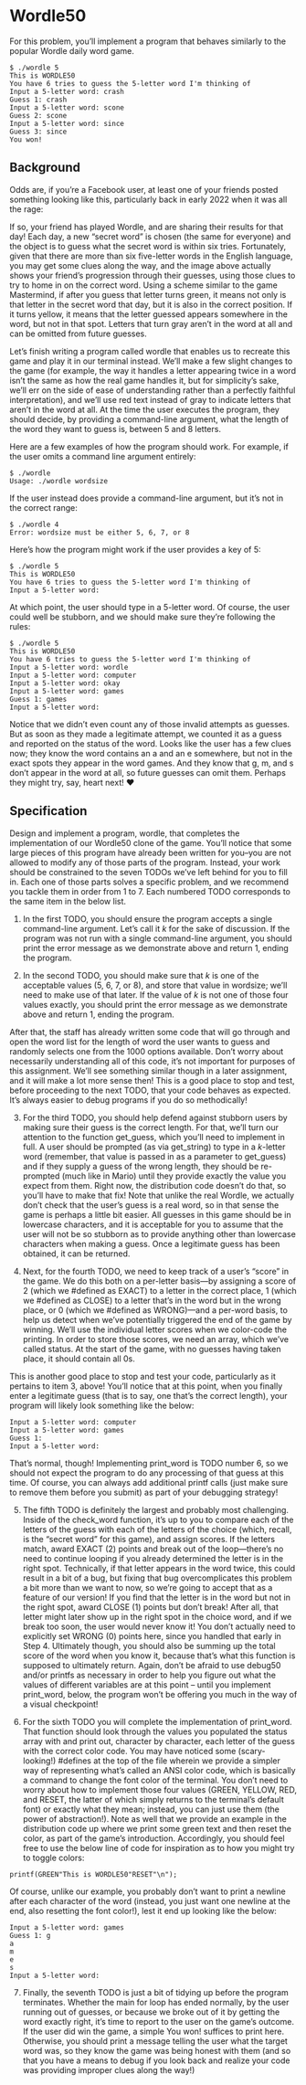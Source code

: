 # Wordle50
For this problem, you’ll implement a program that behaves similarly to the popular Wordle daily word game.
```
$ ./wordle 5
This is WORDLE50
You have 6 tries to guess the 5-letter word I'm thinking of
Input a 5-letter word: crash
Guess 1: crash
Input a 5-letter word: scone
Guess 2: scone
Input a 5-letter word: since
Guess 3: since
You won!
```
## Background
Odds are, if you’re a Facebook user, at least one of your friends posted something looking like this, particularly back in early 2022 when it was all the rage:

If so, your friend has played Wordle, and are sharing their results for that day! Each day, a new “secret word” is chosen (the same for everyone) and the object is to guess what the secret word is within six tries. Fortunately, given that there are more than six five-letter words in the English language, you may get some clues along the way, and the image above actually shows your friend’s progression through their guesses, using those clues to try to home in on the correct word. Using a scheme similar to the game Mastermind, if after you guess that letter turns green, it means not only is that letter in the secret word that day, but it is also in the correct position. If it turns yellow, it means that the letter guessed appears somewhere in the word, but not in that spot. Letters that turn gray aren’t in the word at all and can be omitted from future guesses.

Let’s finish writing a program called wordle that enables us to recreate this game and play it in our terminal instead. We’ll make a few slight changes to the game (for example, the way it handles a letter appearing twice in a word isn’t the same as how the real game handles it, but for simplicity’s sake, we’ll err on the side of ease of understanding rather than a perfectly faithful interpretation), and we’ll use red text instead of gray to indicate letters that aren’t in the word at all. At the time the user executes the program, they should decide, by providing a command-line argument, what the length of the word they want to guess is, between 5 and 8 letters.

Here are a few examples of how the program should work. For example, if the user omits a command line argument entirely:
```
$ ./wordle
Usage: ./wordle wordsize
```
If the user instead does provide a command-line argument, but it’s not in the correct range:
```
$ ./wordle 4
Error: wordsize must be either 5, 6, 7, or 8
```
Here’s how the program might work if the user provides a key of 5:
```
$ ./wordle 5
This is WORDLE50
You have 6 tries to guess the 5-letter word I'm thinking of
Input a 5-letter word:
```
At which point, the user should type in a 5-letter word. Of course, the user could well be stubborn, and we should make sure they’re following the rules:

```
$ ./wordle 5
This is WORDLE50
You have 6 tries to guess the 5-letter word I'm thinking of
Input a 5-letter word: wordle
Input a 5-letter word: computer
Input a 5-letter word: okay
Input a 5-letter word: games
Guess 1: games
Input a 5-letter word:
```
Notice that we didn’t even count any of those invalid attempts as guesses. But as soon as they made a legitimate attempt, we counted it as a guess and reported on the status of the word. Looks like the user has a few clues now; they know the word contains an a and an e somewhere, but not in the exact spots they appear in the word games. And they know that g, m, and s don’t appear in the word at all, so future guesses can omit them. Perhaps they might try, say, heart next! ❤️

## Specification
Design and implement a program, wordle, that completes the implementation of our Wordle50 clone of the game. You’ll notice that some large pieces of this program have already been written for you–you are not allowed to modify any of those parts of the program. Instead, your work should be constrained to the seven TODOs we’ve left behind for you to fill in. Each one of those parts solves a specific problem, and we recommend you tackle them in order from 1 to 7. Each numbered TODO corresponds to the same item in the below list.

1. In the first TODO, you should ensure the program accepts a single command-line argument. Let’s call it $k$ for the sake of discussion. If the program was not run with a single command-line argument, you should print the error message as we demonstrate above and return 1, ending the program.

2. In the second TODO, you should make sure that $k$ is one of the acceptable values (5, 6, 7, or 8), and store that value in wordsize; we’ll need to make use of that later. If the value of $k$ is not one of those four values exactly, you should print the error message as we demonstrate above and return 1, ending the program.

After that, the staff has already written some code that will go through and open the word list for the length of word the user wants to guess and randomly selects one from the 1000 options available. Don’t worry about necessarily understanding all of this code, it’s not important for purposes of this assignment. We’ll see something similar though in a later assignment, and it will make a lot more sense then! This is a good place to stop and test, before proceeding to the next TODO, that your code behaves as expected. It’s always easier to debug programs if you do so methodically!

3. For the third TODO, you should help defend against stubborn users by making sure their guess is the correct length. For that, we’ll turn our attention to the function get_guess, which you’ll need to implement in full. A user should be prompted (as via get_string) to type in a $k$-letter word (remember, that value is passed in as a parameter to get_guess) and if they supply a guess of the wrong length, they should be re-prompted (much like in Mario) until they provide exactly the value you expect from them. Right now, the distribution code doesn’t do that, so you’ll have to make that fix! Note that unlike the real Wordle, we actually don’t check that the user’s guess is a real word, so in that sense the game is perhaps a little bit easier. All guesses in this game should be in lowercase characters, and it is acceptable for you to assume that the user will not be so stubborn as to provide anything other than lowercase characters when making a guess. Once a legitimate guess has been obtained, it can be returned.

4. Next, for the fourth TODO, we need to keep track of a user’s “score” in the game. We do this both on a per-letter basis—by assigning a score of 2 (which we #defined as EXACT) to a letter in the correct place, 1 (which we #defined as CLOSE) to a letter that’s in the word but in the wrong place, or 0 (which we #defined as WRONG)—and a per-word basis, to help us detect when we’ve potentially triggered the end of the game by winning. We’ll use the individual letter scores when we color-code the printing. In order to store those scores, we need an array, which we’ve called status. At the start of the game, with no guesses having taken place, it should contain all 0s.

This is another good place to stop and test your code, particularly as it pertains to item 3, above! You’ll notice that at this point, when you finally enter a legitimate guess (that is to say, one that’s the correct length), your program will likely look something like the below:
```
Input a 5-letter word: computer
Input a 5-letter word: games
Guess 1:
Input a 5-letter word:
```
That’s normal, though! Implementing print_word is TODO number 6, so we should not expect the program to do any processing of that guess at this time. Of course, you can always add additional printf calls (just make sure to remove them before you submit) as part of your debugging strategy!

5. The fifth TODO is definitely the largest and probably most challenging. Inside of the check_word function, it’s up to you to compare each of the letters of the guess with each of the letters of the choice (which, recall, is the “secret word” for this game), and assign scores. If the letters match, award EXACT (2) points and break out of the loop—there’s no need to continue looping if you already determined the letter is in the right spot. Technically, if that letter appears in the word twice, this could result in a bit of a bug, but fixing that bug overcomplicates this problem a bit more than we want to now, so we’re going to accept that as a feature of our version! If you find that the letter is in the word but not in the right spot, award CLOSE (1) points but don’t break! After all, that letter might later show up in the right spot in the choice word, and if we break too soon, the user would never know it! You don’t actually need to explicitly set WRONG (0) points here, since you handled that early in Step 4. Ultimately though, you should also be summing up the total score of the word when you know it, because that’s what this function is supposed to ultimately return. Again, don’t be afraid to use debug50 and/or printfs as necessary in order to help you figure out what the values of different variables are at this point – until you implement print_word, below, the program won’t be offering you much in the way of a visual checkpoint!

6. For the sixth TODO you will complete the implementation of print_word. That function should look through the values you populated the status array with and print out, character by character, each letter of the guess with the correct color code. You may have noticed some (scary-looking!) #defines at the top of the file wherein we provide a simpler way of representing what’s called an ANSI color code, which is basically a command to change the font color of the terminal. You don’t need to worry about how to implement those four values (GREEN, YELLOW, RED, and RESET, the latter of which simply returns to the terminal’s default font) or exactly what they mean; instead, you can just use them (the power of abstraction!). Note as well that we provide an example in the distribution code up where we print some green text and then reset the color, as part of the game’s introduction. Accordingly, you should feel free to use the below line of code for inspiration as to how you might try to toggle colors:

```
printf(GREEN"This is WORDLE50"RESET"\n");
```
Of course, unlike our example, you probably don’t want to print a newline after each character of the word (instead, you just want one newline at the end, also resetting the font color!), lest it end up looking like the below:
```
Input a 5-letter word: games
Guess 1: g
a
m
e
s
Input a 5-letter word:
```

7. Finally, the seventh TODO is just a bit of tidying up before the program terminates. Whether the main for loop has ended normally, by the user running out of guesses, or because we broke out of it by getting the word exactly right, it’s time to report to the user on the game’s outcome. If the user did win the game, a simple You won! suffices to print here. Otherwise, you should print a message telling the user what the target word was, so they know the game was being honest with them (and so that you have a means to debug if you look back and realize your code was providing improper clues along the way!)